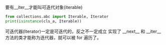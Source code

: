 要有\_\_iter\_\_才能叫可迭代对象(iterable)
```python
from collections.abc import Iterable, Iterator
print(isinstance(cls_a, Iterable))

```
可迭代器(Iterator)一定是可迭代的，反之不一定成立
实现了 \_\_next\_\_ 和 \_\_iter\_\_ 方法的类才能称为迭代器，就可以被 for 遍历了。
